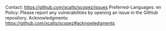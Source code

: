 Contact: https://github.com/xcalts/scopez/issues
Preferred-Languages: en
Policy: Please report any vulnerabilities by opening an issue in the GitHub repository.
Acknowledgments: https://github.com/xcalts/scopez#acknowledgments
